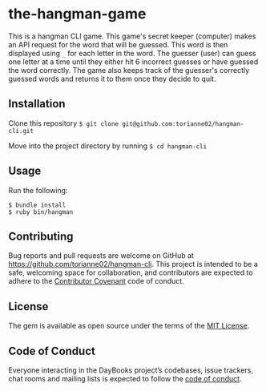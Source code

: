 # the-hangman-game

This is a hangman CLI game. This game's secret keeper (computer) makes an API request for the word that will be guessed. This word is then displayed using `_` for each letter in the word. The guesser (user) can guess one letter at a time until they either hit 6 incorrect guesses or have guessed the word correctly. The game also keeps track of the guesser's correctly guessed words and returns it to them once they decide to quit. 

## Installation

Clone this repository `$ git clone git@github.com:torianne02/hangman-cli.git`

Move into the project directory by running `$ cd hangman-cli`

## Usage

Run the following:
```
$ bundle install
$ ruby bin/hangman
```

## Contributing

Bug reports and pull requests are welcome on GitHub at https://github.com/torianne02/hangman-cli. This project is intended to be a safe, welcoming space for collaboration, and contributors are expected to adhere to the [Contributor Covenant](http://contributor-covenant.org) code of conduct.

## License

The gem is available as open source under the terms of the [MIT License](https://opensource.org/licenses/MIT).

## Code of Conduct

Everyone interacting in the DayBooks project’s codebases, issue trackers, chat rooms and mailing lists is expected to follow the [code of conduct](https://github.com/torianne02/hangman-cli/blob/master/CODE_OF_CONDUCT.md).
